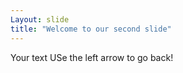 ```yaml
---
Layout: slide
title: "Welcome to our second slide"
---
```

Your text
USe the left arrow to go back!
